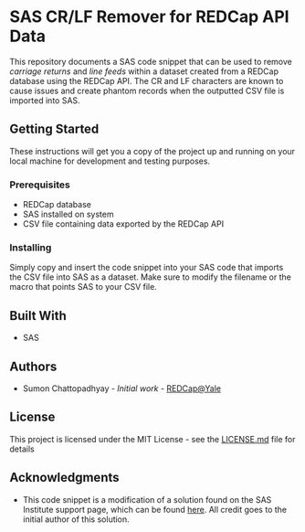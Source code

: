 # SAS CR/LF Remover for REDCap API Data

This repository documents a SAS code snippet that can be used to remove *carriage returns* and *line feeds* within a dataset created from a REDCap database using the REDCap API. The CR and LF characters are known to cause issues and create phantom records when the outputted CSV file is imported into SAS.

## Getting Started

These instructions will get you a copy of the project up and running on your local machine for development and testing purposes.

### Prerequisites

- REDCap database
- SAS installed on system
- CSV file containing data exported by the REDCap API

### Installing

Simply copy and insert the code snippet into your SAS code that imports the CSV file into SAS as a dataset. Make sure to modify the filename or the macro that points SAS to your CSV file.

## Built With

* SAS

## Authors

- Sumon Chattopadhyay - *Initial work* - [REDCap@Yale](https://github.com/yale-redcap)

## License

This project is licensed under the MIT License - see the [LICENSE.md](LICENSE.md) file for details

## Acknowledgments

* This code snippet is a modification of a solution found on the SAS Institute support page, which can be found [here](https://support.sas.com/kb/26/065.html). All credit goes to the initial author of this solution.
